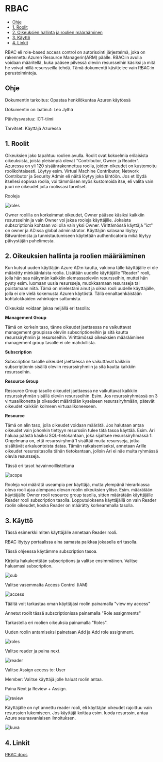 # RBAC

- [Ohje](#ohje)
- [1. Roolit](#1-roolit)
- [2. Oikeuksien hallinta ja roolien määrääminen](#2-oikeuksien-hallinta-ja-roolien-määrääminen)
- [3. Käyttö](#3-käyttö)
- [4. Linkit](#4-linkit)







RBAC eli role-based access control on autorisointi järjestelmä, joka on rakennettu Azuren Resource Managerin(ARM) päälle. RBAC:in avulla voidaan määritellä, kuka pääsee pilvessä oleviin resursseihin käsiksi ja mitä he voivat niillä resursseilla tehdä. Tämä dokumentti käsittelee vain RBAC:in perustoimintoja.

## Ohje


Dokumentin tarkoitus: Opastaa henkilökuntaa Azuren käytössä

Dokumentin on laatinut: Leo Jylhä

Päivitysvastuu: ICT-tiimi

Tarvitset: Käyttäjä Azuressa



## 1. Roolit


Oikeuksien jako tapahtuu roolien avulla. Roolit ovat kokoelmia erilaisista oikeuksista, joista yleisimpiä olevat "Contributor, Owner ja Reader". Azuressa on yli 120 sisäänrakennettua roolia, joiden oikeudet on kustomoitu roolikohtaisesti. Löytyy esim. Virtual Machine Contributor, Network Contributor ja Security Admin eli näitä löytyy joka lähtöön. Jos et löydä itsellesi sopivaa roolia, voi tämmöisen myös kustomoida itse, eli valita vain juuri ne oikeudet joita roolissasi tarvitset.

Rooleja

![roles](kuvat/roolit.png)

Owner roolilla on korkeimmat oikeudet, Owner pääsee käsiksi kaikkiin resursseihin ja vain Owner voi jakaa rooleja käyttäjille. Jokaista subscriptionia kohtaan voi olla vain yksi Owner. Virittämössä käyttäjä "ict" on owner ja AD:ssa global administrator. Käyttäjän salasana löytyy Bitwardenista ja tunnistautumiseen käytetään authenticatoria mikä löytyy päivystäjän puhelimesta.

## 2. Oikeuksien hallinta ja roolien määrääminen


Kun kutsut uuden käyttäjän Azure AD:n kautta, vakiona tälle käyttäjälle ei ole määrätty minkäänlaista roolia. Lisätään uudelle käyttäjälle "Reader" rooli, jolla hän saa näkymän kaikkiin olemassaoleviin resursseihin, muttei hän pysty esim. luomaan uusia resursseja, muokkaamaan resursseja tai poistamaan niitä. Tämä on mielestäni ainut ja oikea rooli uudelle käyttäjälle, jolla ei ole vielä kokemusta Azuren käytöstä. Tällä ennaltaehkäistään kohtalokkaiden vahinkojen sattumista.

Oikeuksia voidaan jakaa neljällä eri tasolla:

**Management Group**:

Tämä on korkein taso, tänne oikeudet jaettaessa ne vaikuttavat management groupissa oleviin subscriptioneihin ja sitä kautta resurssiryhmiin ja resursseihin. Virittämössä oikeuksien määrääminen management group tasolle ei ole mahdollista.

**Subscription** 

Subscription tasolle oikeudet jaettaessa ne vaikuttavat kaikkiin subscriptionin sisällä oleviin resurssiryhmiin ja sitä kautta kaikkiin resursseihin.

**Resource Group**

Resource Group tasolle oikeudet jaettaessa ne vaikuttavat kaikkiin resurssiryhmän sisällä oleviin resursseihin. Esim. Jos resurssiryhmässä on 3 virtuaalikonetta ja oikeudet määrätään kyseiseen resurssiryhmään, pätevät oikeudet kaikkiin kolmeen virtuaalikoneeseen.

**Resource**

Tämä on alin taso, jolla oikeudet voidaan määrätä. Jos halutaan antaa oikeudet vain johonkin tiettyyn resurssiin tulee tätä tasoa käyttää. Esim. Ari haluaa päästä käsiksi SQL-tietokantaan, joka sijaitsee resurssiryhmässä 1. Ongelmana on, että resurssiryhmä 1 sisältää muita resursseja, jotka sisältävät arkaluontoista dataa. Tämän ratkaisemiseksi, annetaan Arille oikeudet resurssitasolla tähän tietokantaan, jolloin Ari ei näe muita ryhmässä olevia resursseja.


Tässä eri tasot havainnoillistettuna

![scope](kuvat/scope2.png)

Rooleja voi määrätä useampia per käyttäjä, mutta ylempänä hierarkiassa oleva rooli ajaa alempana olevan roolin oikeuksien ylitse. Esim. määrätään käyttäjälle Owner rooli resource group tasolla, sitten määrätään käyttäjälle Reader rooli subscription tasolla. Lopputuloksena käyttäjällä on vain Reader roolin oikeudet, koska Reader on määrätty korkeammalla tasolla.


## 3. Käyttö


Tässä esimerkki miten käyttäjälle annetaan Reader rooli.

RBAC löytyy portaalissa aina samasta paikkaa jokasella eri tasolla.

Tässä ohjeessa käytämme subscription tasoa.

Kirjoita hakukenttään subscriptions ja valitse ensimmäinen. Valitse haluamasi subscription.

![sub](kuvat/subs.png)

Valitse vasemmalta Access Control (IAM)

![access](kuvat/l%C3%B6ytyy.png)

Täältä voit tarkastaa oman käyttäjäsi roolin painamalla "view my access"

Annetut roolit tässä subscriptionissa painamalla "Role assignments"

Tarkastella eri roolien oikeuksia painamalla "Roles".

Uuden roolin antamiseksi painetaan Add ja Add role assignment.


![roles](kuvat/nakyma.png)

Valitse reader ja paina next.

![reader](kuvat/reader.png)

Valitse Assign access to: User

Member: Valitse käyttäjä jolle haluat roolin antaa.

Paina Next ja Review + Assign.

![review](kuvat/valitse.png)

Käyttäjälle on nyt annettu reader rooli, eli käyttäjän oikeudet rajoittuu vain resurssien lukemiseen. Jos käyttäjä koittaa esim. luoda resurssin, antaa Azure seuraavanlaisen ilmoituksen.

![kuva](kuvat/access.png)


## 4. Linkit

[RBAC docs](https://learn.microsoft.com/en-us/azure/role-based-access-control/)

